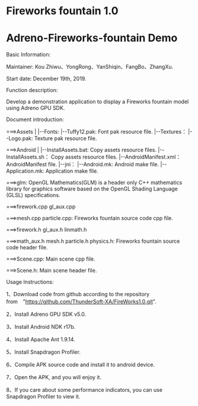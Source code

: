 # Fireworks fountain 1.0
# Adreno-Fireworks-fountain Demo


Basic Information:


Maintainer: Kou Zhiwu、YongRong、YanShiqin、FangBo、ZhangXu.


Start date: December 19th, 2019.


Function description:

Develop a demonstration application to display a Fireworks fountain model using Adreno GPU SDK.



Document introduction:

===>Assets
    |
    |--Fonts:
         |--Tuffy12.pak:       Font pak resource file.
    |--Textures：
         |--Logo.pak:          Texture pak resource file.


===>Android
    |
    |--InstallAssets.bat:      Copy assets resource files.
    |--InstallAssets.sh：      Copy assets resource files.
    |--AndroidManifest.xml：   AndroidManifest file.
    |--jni：
         |--Android.mk:        Android make file.
         |--Application.mk:    Application make file.


===>glm:   OpenGL Mathematics(GLM) is a header only C++ mathematics library for graphics software based on the OpenGL Shading Language (GLSL) specifications.

===>firework.cpp gl_aux.cpp 

===>mesh.cpp particle.cpp:   Fireworks fountain source code cpp file.

===>firework.h gl_aux.h linmath.h 

===>math_aux.h mesh.h particle.h physics.h:   Fireworks fountain source code header file.

===>Scene.cpp:   Main scene cpp file.

===>Scene.h:   Main scene header file.



Usage Instructions:

1、Download code from github according to the repository from　"https://github.com/ThunderSoft-XA/FireWorks1.0.git".

2、Install Adreno GPU SDK v5.0.

3、Install Android NDK r17b.

4、Install Apache Ant 1.9.14.

5、Install Snapdragon Profiler.

6、Compile APK source code and install it to android device.

7、Open the APK, and you will enjoy it.

8、If you care about some performance indicators, you can use Snapdragon Profiler to view it.

